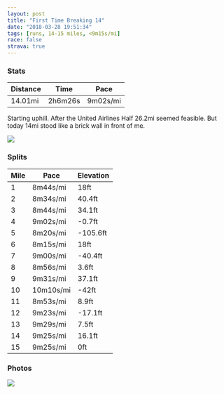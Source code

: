 ```yaml
---
layout: post
title: "First Time Breaking 14"
date: "2018-03-28 19:51:34"
tags: [runs, 14-15 miles, <9m15s/mi]
race: false
strava: true
---
```


### Stats

| Distance | Time | Pace |
|----------|------|------|
|14.01mi|2h6m26s|9m02s/mi|

Starting uphill. After the United Airlines Half 26.2mi seemed feasible. But today 14mi stood like a brick wall in front of me.

<img src='https://maps.googleapis.com/maps/api/staticmap?maptype=roadmap&path=enc:k{hwFzmcbMb[cGfg@pCbUrt@wIhkEsPzjA^tU_FnAiFsAccAxo@{F|GoZxKiNrIoFUsAdDcNpEtAr@[kEqAlA_@yAyAjCzAwDJiJoNZiAyJxAkD~LL|@yAvBs{AyJmhAwn@hq@uAdFkM_AiA~HiCv@{h@zgC~Rov@\kCmBmAFkEe_@gKgv@mIwFtBaGrHDtBgFp@wDrIeHzVbPfL}EnOyEmClEfDOgBuDcA`C`DdAEQqAyDkA&key=AIzaSyC1MId7bFpkLXNAaYhBSTb8jLyiSqzbDtM&size=800x800&markers=color:yellow|label:S|40.68294,-73.9147&markers=color:green|label:F|40.73429999999999,-73.98404999999998'>

### Splits

| Mile | Pace | Elevation |
|------|------|-----------|
|1|8m44s/mi|18ft|
|2|8m34s/mi|40.4ft|
|3|8m44s/mi|34.1ft|
|4|9m02s/mi|-0.7ft|
|5|8m20s/mi|-105.6ft|
|6|8m15s/mi|18ft|
|7|9m00s/mi|-40.4ft|
|8|8m56s/mi|3.6ft|
|9|9m31s/mi|37.1ft|
|10|10m10s/mi|-42ft|
|11|8m53s/mi|8.9ft|
|12|9m23s/mi|-17.1ft|
|13|9m29s/mi|7.5ft|
|14|9m25s/mi|16.1ft|
|15|9m25s/mi|0ft|

### Photos
<img src='https://dgtzuqphqg23d.cloudfront.net/Xgpq1D8yXq7vntT885QtzklYjqnPlFkNK2mQeISk6ek-701x768.jpg'>
